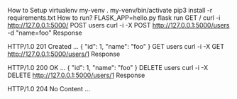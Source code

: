 How to Setup
virtualenv my-venv
. my-venv/bin/activate
pip3 install -r requirements.txt
How to run?
FLASK_APP=hello.py flask run
GET /
curl -i http://127.0.0.1:5000/
POST users
curl -i -X POST http://127.0.0.1:5000/users -d "name=foo"
Response

HTTP/1.0 201 Created
...
{
    "id": 1,
    "name": "foo"
}
GET users
curl -i -X GET http://127.0.0.1:5000/users/1 
Response

HTTP/1.0 200 OK
...
{
    "id": 1,
    "name": "foo"
}
DELETE users
curl -i -X DELETE http://127.0.0.1:5000/users/1 
Response

HTTP/1.0 204 No Content
...
